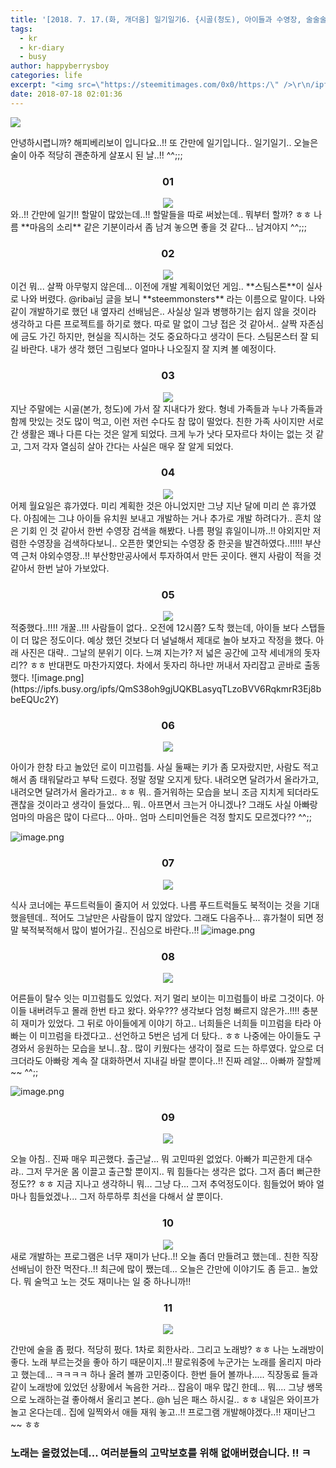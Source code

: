 ```yaml
---
title: '[2018. 7. 17.(화, 개더움] 일기일기6. {시골(청도), 아이들과 수영장, 술술술...)}'
tags:
  - kr
  - kr-diary
  - busy
author: happyberrysboy
categories: life
excerpt: "<img src=\"https://steemitimages.com/0x0/https:/\" />\r\n/ipfs.busy.org/ipfs/Qmc4dGAZ78FXjSKroZVBQkEQjGmHAAQ7318Rnfx8jvbrbq)  안녕하시렵니까? 해피베리보이 입니다요..!! 또 간만에 일기입니다.. 일기일기.. 오늘은 술이 아주 적당히 괜춘하게 살포시 된 날..!! ^^;;;  <center><h3>01</h3><img src=\"/cdn.steemitimages....."
date: 2018-07-18 02:01:36
---
```


![](https://steemitimages.com/0x0/https://ipfs.busy.org/ipfs/Qmc4dGAZ78FXjSKroZVBQkEQjGmHAAQ7318Rnfx8jvbrbq)

안녕하시렵니까? 해피베리보이 입니다요..!!
또 간만에 일기입니다.. 일기일기.. 오늘은 술이 아주 적당히 괜춘하게 살포시 된 날..!! ^^;;;

<center><h3>01</h3><img src="https://steemitimages.com/80x0/https://cdn.steemitimages.com/DQmeBM8uYHoA6vNfhKWffgTb2GsuB4iBZwWWV4hESwi4gTg/border_05.png"></center>
와..!! 간만에 일기!! 할말이 많았는데..!! 할말들을 따로 써놨는데.. 뭐부터 할까? ㅎㅎ 나름 **마음의 소리** 같은 기분이라서 좀 남겨 놓으면 좋을 것 같다... 남겨야지 ^^;;; 

<center><h3>02</h3><img src="https://steemitimages.com/80x0/https://cdn.steemitimages.com/DQmeBM8uYHoA6vNfhKWffgTb2GsuB4iBZwWWV4hESwi4gTg/border_05.png"></center>
이건 뭐... 살짝 아무렇지 않은데... 이전에 개발 계획이었던 게임.. **스팀스톤**이 실사로 나와 버렸다. @ribai님 글을 보니 **steemmonsters** 라는 이름으로 말이다.  나와 같이 개발하기로 했던 내 옆자리 선배님은.. 사실상 일과 병행하기는 쉽지 않을 것이라 생각하고 다른 프로젝트를 하기로 했다. 따로 말 없이 그냥 접은 것 같아서.. 살짝 자존심에 금도 가긴 하지만, 현실을 직시하는 것도 중요하다고 생각이 든다. 스팀몬스터 잘 되길 바란다. 내가 생각 했던 그림보다 얼마나 나오질지 잘 지켜 볼 예정이다.

<center><h3>03</h3><img src="https://steemitimages.com/80x0/https://cdn.steemitimages.com/DQmeBM8uYHoA6vNfhKWffgTb2GsuB4iBZwWWV4hESwi4gTg/border_05.png"></center>
지난 주말에는 시골(본가, 청도)에 가서 잘 지내다가 왔다. 형네 가족들과 누나 가족들과 함께 맛있는 것도 많이 먹고, 이런 저런 수다도 참 많이 떨었다. 친한 가족 사이지만 서로간 생활은 꽤나 다른 다는 것은 알게 되었다. 크게 누가 낫다 모자르다 차이는 없는 것 같고, 그저 각자 열심히 살아 간다는 사실은 매우 잘 알게 되었다.

<center><h3>04</h3><img src="https://steemitimages.com/80x0/https://cdn.steemitimages.com/DQmeBM8uYHoA6vNfhKWffgTb2GsuB4iBZwWWV4hESwi4gTg/border_05.png"></center>
어제 월요일은 휴가였다. 미리 계획한 것은 아니었지만 그냥 지난 달에 미리 쓴 휴가였다. 아침에는 그냐 아이들 유치원 보내고 개발하는 거나 추가로 개발 하려다가.. 흔치 않은 기회 인 것 같아서 한번 수영장 검색을 해봤다. 나름 평일 휴일이니까..!! 
야외지만 저렴한 수영장을 검색하다보니.. 오픈한 몇안되는 수영장 중 한곳을 발견하였다..!!!!! 부산역 근처 야외수영장..!! 부산항만공사에서 투자하여서 만든 곳이다. 왠지 사람이 적을 것 같아서 한번 날아 가보았다.

<center><h3>05</h3><img src="https://steemitimages.com/80x0/https://cdn.steemitimages.com/DQmeBM8uYHoA6vNfhKWffgTb2GsuB4iBZwWWV4hESwi4gTg/border_05.png"></center>
적중했다..!!!! 개꿀..!!! 사람들이 없다.. 오전에 12시쯤? 도착 했는데, 아이들 보다 스탭들이 더 많은 정도이다. 예상 했던 것보다 더 널널해서 제대로 놀아 보자고 작정을 했다. 아래 사진은 대략.. 그날의 분위기 이다.
느껴 지는가? 저 넓은 공간에 고작 세네개의 돗자리?? ㅎㅎ 반대편도 마찬가지였다. 차에서 돗자리 하나만 꺼내서 자리잡고 곧바로 출동 했다.
![image.png](https://ipfs.busy.org/ipfs/QmS38oh9gjUQKBLasyqTLzoBVV6RqkmrR3Ej8bbeEQUc2Y)

<center><h3>06</h3><img src="https://steemitimages.com/80x0/https://cdn.steemitimages.com/DQmeBM8uYHoA6vNfhKWffgTb2GsuB4iBZwWWV4hESwi4gTg/border_05.png"></center>

아이가 한창 타고 놀았던 로이 미끄럼틀. 사실 둘째는 키가 좀 모자랐지만, 사람도 적고 해서 좀 태워달라고 부탁 드렸다. 정말 정말 오지게 탔다. 내려오면 달려가서 올라가고, 내려오면 달려가서 올라가고.. ㅎㅎ 뭐.. 즐거워하는 모습을 보니 조금 지치게 되더라도 괜찮을 것이라고 생각이 들었다... 뭐.. 아프면서 크는거 아니겠나?  그래도 사실 아빠랑 엄마의 마음은 많이 다르다... 아마.. 엄마 스티미언들은 걱정 할지도 모르겠다?? ^^;;

![image.png](https://ipfs.busy.org/ipfs/QmVkiWUzk8ZfX5inqA7TcmhTAQ23XzvE8n4AAuX7xWosrw)

<center><h3>07</h3><img src="https://steemitimages.com/80x0/https://cdn.steemitimages.com/DQmeBM8uYHoA6vNfhKWffgTb2GsuB4iBZwWWV4hESwi4gTg/border_05.png"></center>

식사 코너에는 푸드트럭들이 줄지어 서 있었다. 나름 푸드트럭들도 북적이는 것을 기대 했을텐데.. 적어도 그날만은 사람들이 많지 않았다. 그래도 다음주나... 휴가철이 되면 정말 북적북적해서 많이 벌어가길.. 진심으로 바란다..!!
![image.png](https://ipfs.busy.org/ipfs/QmfLgzrM4LxFiyj6zLp9r3rQZKsrdBLhZZBuU1Yi1LetKU)

<center><h3>08</h3><img src="https://steemitimages.com/80x0/https://cdn.steemitimages.com/DQmeBM8uYHoA6vNfhKWffgTb2GsuB4iBZwWWV4hESwi4gTg/border_05.png"></center>

어른들이 탈수 잇는 미끄럼틀도 있었다. 저기 멀리 보이는 미끄럼틀이 바로 그것이다. 아이들 내버려두고 몰래 한번 타고 왔다. 와우??? 생각보다 엄청 빠르지 않은가..!!!! 충분히 재미가 있었다. 그 뒤로 아이들에게 이야기 하고.. 너희들은 너희들 미끄럼을 타라 아빠는 이 미끄럼을 타겠다고.. 선언하고 5번은 넘게 더 탔다.. ㅎㅎ 나중에는 아이들도 구경와서 응원하는 모습을 보니..참.. 많이 키웠다는 생각이 절로 드는 하루였다. 앞으로 더 크더라도 아빠랑 계속 잘 대화하면서 지내길 바랄 뿐이다..!! 진짜 레알... 아빠까 잘할께~~ ^^;;

![image.png](https://ipfs.busy.org/ipfs/QmNSExaA28kQeiuvAn5mkPrzd4GDFTWFtXm78emkuJU4vy)

<center><h3>09</h3><img src="https://steemitimages.com/80x0/https://cdn.steemitimages.com/DQmeBM8uYHoA6vNfhKWffgTb2GsuB4iBZwWWV4hESwi4gTg/border_05.png"></center>

오늘 아침.. 진짜 매우 피곤했다. 출근날... 뭐 고민따윈 없었다. 아빠가 피곤한게 대수랴.. 그저 무거운 몸 이끌고 출근할 뿐이지.. 뭐 힘들다는 생각은 없다. 그저 좀더 뻐근한 정도?? ㅎㅎ 지금 지나고 생각하니 뭐... 그냥 다... 그저 추억정도이다. 힘들었어 봐야 얼마나 힘들었겠나... 그저 하루하루 최선을 다해서 살 뿐이다.

<center><h3>10</h3><img src="https://steemitimages.com/80x0/https://cdn.steemitimages.com/DQmeBM8uYHoA6vNfhKWffgTb2GsuB4iBZwWWV4hESwi4gTg/border_05.png"></center>
새로 개발하는 프로그램은 너무 재미가 난다..!! 오늘 좀더 만들려고 했는데.. 친한 직장선배님이 한잔 먹잔다..!! 최근에 많이 쨌는데... 오늘은  간만에 이야기도 좀 듣고.. 놀았다. 뭐 술먹고 노는 것도 재미나는 일 중 하나니까!!

<center><h3>11</h3><img src="https://steemitimages.com/80x0/https://cdn.steemitimages.com/DQmeBM8uYHoA6vNfhKWffgTb2GsuB4iBZwWWV4hESwi4gTg/border_05.png"></center>

간만에 술을 좀 펐다. 적당히 펐다. 1차로 회한사라.. 그리고 노래방? ㅎㅎ 나는 노래방이 좋다. 노래 부르는것을 좋아 하기 때문이지..!! 팔로워중에 누군가는 노래를 올리지 마라고 했는데... ㅋㅋㅋㅋ 하나 올려 볼까 고민중이다. 한번 들어 볼까나..... 직장동료 들과 같이 노래방에 있었던 상황에서 녹음한 거라... 잡음이 매우 많긴 한데... 뭐.... 그냥 쌩목으로 노래하는걸 좋아해서 올리고 본다.. @h 님은 패스 하시길.. ㅎㅎ 
내일은 와이프가 놀고 온다는데.. 집에 일찍와서 애들 재워 놓고..!! 프로그램 개발해야겠다..!! 재미난그~~ ㅎㅎ

### 노래는 올렸었는데...  여러분들의 고막보호를 위해 없애버렸습니다. !! ㅋ